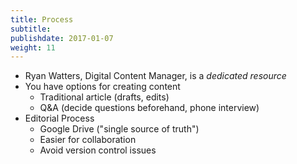 ```yaml
---
title: Process
subtitle:
publishdate: 2017-01-07
weight: 11
---
```


* Ryan Watters, Digital Content Manager, is a *dedicated resource*
* You have options for creating content
    * Traditional article (drafts, edits)
    * Q&A (decide questions beforehand, phone interview)
* Editorial Process
    * Google Drive ("single source of truth")
    * Easier for collaboration
    * Avoid version control issues
